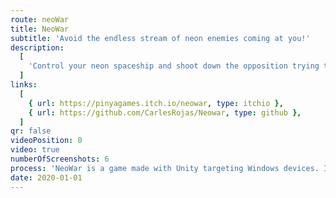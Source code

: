 ```yaml
---
route: neoWar
title: NeoWar
subtitle: 'Avoid the endless stream of neon enemies coming at you!'
description:
  [
    'Control your neon spaceship and shoot down the opposition trying to bring you down. Grab powerups to help you get out of sticky situations and hang on as much as possible.',
  ]
links:
  [
    { url: https://pinyagames.itch.io/neowar, type: itchio },
    { url: https://github.com/CarlesRojas/Neowar, type: github },
  ]
qr: false
videoPosition: 0
video: true
numberOfScreenshots: 6
process: 'NeoWar is a game made with Unity targeting Windows devices. It was developed alongside Jaume Ballester and Santi Rubio. It was coded in C# and can be played online.'
date: 2020-01-01
---
```

